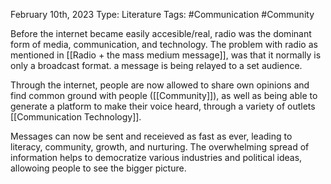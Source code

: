 February 10th, 2023
Type: Literature
Tags: #Communication #Community 

Before the internet became easily accesible/real, radio was the dominant form of media, communication, and technology. The problem with radio as mentioned in [[Radio + the mass medium message]], was that it normally is only a broadcast format. a message is being relayed to a set audience. 

Through the internet, people are now allowed to share own opinions and find common ground with people
([[Community]]), as well as being able to generate a platform to make their voice heard, through a variety of outlets [[Communication Technology]].

Messages can now be sent and receieved as fast as ever, leading to literacy, community, growth, and nurturing. The overwhelming spread of information helps to democratize various industries and political ideas, allowoing people to see the bigger picture. 